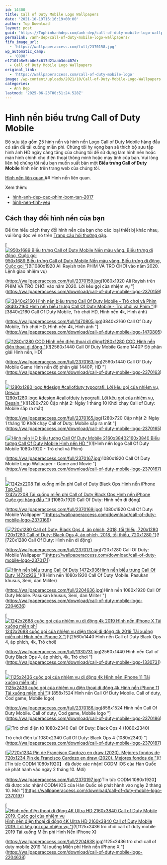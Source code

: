 ```yaml
---
id: 14300
title: Call of Duty Mobile Logo Wallpapers
date: '2021-10-19T16:16:19+00:00'
author: Top Download
layout: post
guid: 'https://Tophinhanhdep.com/anh-dep/call-of-duty-mobile-logo-wallpapers/'
permalink: /anh-dep/call-of-duty-mobile-logo-wallpapers/
fifu_image_url:
  - 'https://wallpaperaccess.com/full/2370158.jpg'
wp_automatic_camp:
  - '8098'
e17101b8e5cb0e3c617d21aab3dc407d:
  - Call of Duty Mobile Logo Wallpapers
original_link:
  - 'https://wallpaperaccess.com/call-of-duty-mobile-logo'
image: /wp-content/uploads/2021/10/Call-of-Duty-Mobile-Logo-Wallpapers.jpg
categories:
  - Ảnh Đẹp
lastmod: '2025-06-23T00:51:24.528Z'
---
```

# Hình nền biểu trưng Call of Duty Mobile

Bộ sưu tập gồm 25 hình nền và hình nền Logo Call of Duty Mobile hàng đầu có sẵn để tải xuống miễn phí. Chúng tôi hy vọng bạn sẽ thích bộ sưu tập hình ảnh HD ngày càng tăng của chúng tôi để sử dụng làm hình nền hoặc màn hình chính cho điện thoại thông minh hoặc máy tính của bạn. Vui lòng liên hệ chúng tôi nếu bạn muốn xuất bản một **Biểu trưng Call of Duty Mobile** hình nền trên trang web của chúng tôi.

[Hình nền liên quan ](#related) ## Hình nền liên quan.

   
 Xem thêm:

   
- [hinh-anh-dep-cac-phim-bom-tan-2017](https://tophinhanhdep.com/anh-dep/hinh-anh-dep-cac-phim-bom-tan-2017/)
- [hinh-nen-tinh-yeu](https://tophinhanhdep.com/hinh-nen-dep/hinh-nen-tinh-yeu/)

## Cách thay đổi hình nền của bạn

Để tìm hiểu cách thay đổi hình nền của bạn cho các loại thiết bị khác nhau, vui lòng đọc về nó trên [Trang câu hỏi thường gặp](https://tophinhanhdep.com/faq/).

  
[[![950x1689 Biểu trưng Call of Duty Mobile Nền màu vàng.  Biểu trưng di động, Cuộc gọi](https://wallpaperaccess.com/full/2370158.jpg)950x1689 Biểu trưng Call of Duty Mobile Nền màu vàng. Biểu trưng di động, Cuộc gọi "](https://wallpaperaccess.com/download/call-of-duty-mobile-logo-2370158)](![1080x1920 Ali Rayish trên PHIM VÀ TRÒ CHƠI vào năm 2020. Lệnh giao nhiệm vụ)

(https://wallpaperaccess.com/full/2370159.jpg)1080x1920 Ali Rayish trên PHIM VÀ TRÒ CHƠI vào năm 2020. Lời kêu gọi của nhiệm vụ "](https://wallpaperaccess.com/download/call-of-duty-mobile-logo-2370159)

[[![3840x2160 Hình nền biểu trưng Call Of Duty Mobile - Trò chơi và Phim](https://wallpaperaccess.com/full/2370161.jpg)3840x2160 Hình nền biểu trưng Call Of Duty Mobile - Trò chơi và Phim "](https://wallpaperaccess.com/download/call-of-duty-mobile-logo-2370161)](![3840x2160 Call Of Duty Mobile, Trò chơi HD, Hình nền 4k, Hình ảnh)

(https://wallpaperaccess.com/full/1470805.jpg)3840x2160 Call Of Duty Mobile, Trò chơi HD, Hình nền 4k, Hình ảnh "](https://wallpaperaccess.com/download/call-of-duty-mobile-logo-1470805)

[[![1280x1280 COD Hình nền điện thoại di động](https://wallpaperaccess.com/full/2370162.jpg)1280x1280 COD Hình nền điện thoại di động "](https://wallpaperaccess.com/download/call-of-duty-mobile-logo-2370162)](![2560x1440 Call Of Duty Mobile Game 1440P Độ phân giải Hình nền, HD)

(https://wallpaperaccess.com/full/2370163.jpg)2560x1440 Call Of Duty Mobile Game Hình nền độ phân giải 1440P, HD "](https://wallpaperaccess.com/download/call-of-duty-mobile-logo-2370163)

[[![1280x1280 logo #design #callofduty typografi.  Lời kêu gọi của nhiệm vụ, Desain](https://wallpaperaccess.com/full/2370164.jpg)1280x1280 logo #design #callofduty typografi. Lời kêu gọi của nhiệm vụ, Desain "](https://wallpaperaccess.com/download/call-of-duty-mobile-logo-2370164)](![1280x720 Cập nhật 2: Ngày 1 tháng 10 Khởi chạy Call of Duty: Mobile sắp ra mắt)

(https://wallpaperaccess.com/full/2370165.jpg)1280x720 Cập nhật 2: Ngày 1 tháng 10 Khởi chạy Call of Duty: Mobile sắp ra mắt "](https://wallpaperaccess.com/download/call-of-duty-mobile-logo-2370165)

[[![Hình nền HD biểu tượng Call Of Duty Mobile 2160x3840](https://wallpaperaccess.com/full/2370166.jpg)2160x3840 Biểu tượng Call Of Duty Mobile Hình nền HD "](https://wallpaperaccess.com/download/call-of-duty-mobile-logo-2370166)](![Hình nền logo Call Of Duty Mobile 1080x1920 - Trò chơi và Phim)

(https://wallpaperaccess.com/full/2370167.jpg)1080x1920 Call Of Duty Mobile Logo Wallpaper - Game and Movie "](https://wallpaperaccess.com/download/call-of-duty-mobile-logo-2370167)

[[![1242x2208 Tải xuống miễn phí Call of Duty Black Ops Hình nền iPhone Top Call](https://wallpaperaccess.com/full/2370168.jpg)1242x2208 Tải xuống miễn phí Call of Duty Black Ops Hình nền iPhone Cuộc gọi hàng đầu "](https://wallpaperaccess.com/download/call-of-duty-mobile-logo-2370168)](![1080x1920 Call Of Duty: Hình nền di động)

(https://wallpaperaccess.com/full/2370169.jpg) 1080x1920 Call Of Duty: Mobile Wallpaper "](https://wallpaperaccess.com/download/call-of-duty-mobile-logo-2370169)

[[![720x1280 Call of Duty: Black Ops 4, áp phích, 2018, tối thiểu, 720x1280](https://wallpaperaccess.com/full/2370170.jpg)720x1280 Call of Duty: Black Ops 4, áp phích, 2018, tối thiểu, 720x1280 "](https://wallpaperaccess.com/download/call-of-duty-mobile-logo-2370170)](![720x1280 Call Of Duty: Hình nền di động)

(https://wallpaperaccess.com/full/2370171.jpg)720x1280 Call Of Duty: Mobile Wallpaper "](https://wallpaperaccess.com/download/call-of-duty-mobile-logo-2370171)

[[![Hình nền biểu trưng Call Of Duty 1472x936](https://wallpaperaccess.com/full/2370173.jpg)Hình nền biểu trưng Call Of Duty 1472x936 "](https://wallpaperaccess.com/download/call-of-duty-mobile-logo-2370173)](![Hình nền 1080x1920 Call Of Duty Mobile.  Pasukan khusus, Seni, dan Militer)

(https://wallpaperaccess.com/full/2204636.jpg)Hình nền 1080x1920 Call Of Duty Mobile. Pasukan khusus, Seni, dan Militer "](https://wallpaperaccess.com/download/call-of-duty-mobile-logo-2204636)

[[![1242x2688 cuộc gọi của nhiệm vụ di động 4k 2019 Hình nền iPhone X Tải xuống miễn phí](https://wallpaperaccess.com/full/2204663.jpg)1242x2688 cuộc gọi của nhiệm vụ điện thoại di động 4k 2019 Tải xuống miễn phí Hình nền iPhone X "](https://wallpaperaccess.com/download/call-of-duty-mobile-logo-2204663)](![2560x1440 Hình nền Call of Duty Black Ops 4, áp phích, 4k, Trò chơi)

(https://wallpaperaccess.com/full/1330731.jpg)2560x1440 Hình nền Call of Duty Black Ops 4, áp phích, 4k, Trò chơi "](https://wallpaperaccess.com/download/call-of-duty-mobile-logo-1330731)

[[![1125x2436 cuộc gọi của nhiệm vụ di động 4k Hình nền iPhone 11 Tải xuống miễn phí](https://wallpaperaccess.com/full/2370178.jpg)1125x2436 cuộc gọi của nhiệm vụ điện thoại di động 4k Hình nền iPhone 11 Tải xuống miễn phí "](https://wallpaperaccess.com/download/call-of-duty-mobile-logo-2370178)](![858x1524 Hình nền Call Of Duty Mobile.  Call of duty, Cod game, Mobile logo)

(https://wallpaperaccess.com/full/2370186.jpg)858x1524 Hình nền Call Of Duty Mobile. Call of duty, Cod game, Mobile logo "](https://wallpaperaccess.com/download/call-of-duty-mobile-logo-2370186)

[![Trò chơi điện tử 1080x2340 Call Of Duty: Black Ops 4 (1080x2340)](https://wallpaperaccess.com/full/2370187.png)

Trò chơi điện tử 1080x2340 Call Of Duty: Black Ops 4 (1080x2340) "](https://wallpaperaccess.com/download/call-of-duty-mobile-logo-2370187)

[[![720x1234 Pin de Francisco Cardozo en draw (2020).  Mejores fondos de](https://wallpaperaccess.com/full/2370192.jpg)720x1234 Pin de Francisco Cardozo en draw (2020). Mejores fondos de "](https://wallpaperaccess.com/download/call-of-duty-mobile-logo-2370192)](![Tin tức CODM 1080x1920】 đã được xác nhận!  CODM iOS của Hàn Quốc sẽ phát hành vào ngày 2 tháng 10. Mới)

(https://wallpaperaccess.com/full/2370197.jpg)Tin tức CODM 1080x1920】 đã được xác nhận! CODM iOS của Hàn Quốc sẽ phát hành vào ngày 2 tháng 10. Mới "](https://wallpaperaccess.com/download/call-of-duty-mobile-logo-2370197)

[[![Hình nền điện thoại di động 4K Ultra HD 2160x3840 Call of Duty Mobile 2019.  Cuộc gọi của nhiệm vụ](https://wallpaperaccess.com/full/2370198.jpg)Hình nền điện thoại di động 4K Ultra HD 2160x3840 Call of Duty Mobile 2019. Lời kêu gọi của nhiệm vụ "](https://wallpaperaccess.com/download/call-of-duty-mobile-logo-2370198)](![1125x2436 trò chơi call of duty mobile 2019 Tải xuống Miễn phí Hình Nền iPhone X)

(https://wallpaperaccess.com/full/2204638.jpg)1125x2436 trò chơi call of duty mobile 2019 Tải xuống Miễn phí Hình nền iPhone X "](https://wallpaperaccess.com/download/call-of-duty-mobile-logo-2204638)
